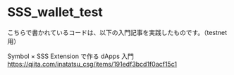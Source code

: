 # SSS_wallet_test

こちらで書かれているコードは、以下の入門記事を実践したものです。（testnet用）

Symbol × SSS Extension で作る dApps 入門
https://qiita.com/inatatsu_csg/items/191edf3bcd1f0acf15c1
